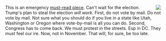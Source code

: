 <img src="http://scripting.com/images/2020/03/08/uncleSam.png" border="0" align="right">This is an emergency <a href="https://www.inquirer.com/opinion/commentary/trump-mailboxes-sorters-usps-2020-election-louis-dejoy-20200816.html">must-read piece</a>. Can't wait for the election. Trump's plan to steal the election <i>will work.</i> First, do not vote by mail. Do not vote by mail. Not sure what you should do if you live in a state like Utah, Washington or Oregon where vote-by-mail is all you can do. Second, Congress has to come back. We must protest in the streets. Esp in DC. They must feel our ire. Now, not in November. That will, for sure, be too late. 
